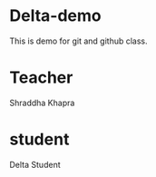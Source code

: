 # Delta-demo
This is demo for git and github class.

# Teacher
Shraddha Khapra

# student
Delta Student